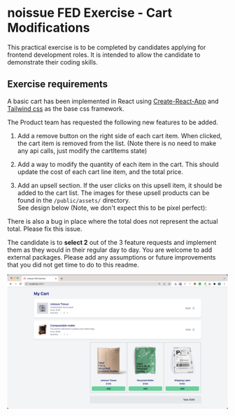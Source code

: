 # noissue FED Exercise - Cart Modifications

This practical exercise is to be completed by candidates applying for frontend development roles. It is intended to allow the candidate to demonstrate their coding skills.

## Exercise requirements

A basic cart has been implemented in React using [Create-React-App](https://reactjs.org/docs/create-a-new-react-app.html#create-react-app) and [Tailwind css](https://tailwindcss.com/docs/installation) as the base css framework.

The Product team has requested the following new features to be added.

1. Add a remove button on the right side of each cart item. When clicked, the cart item is removed from the list. (Note there is no need to make any api calls, just modify the cartItems state)

2. Add a way to modify the quantity of each item in the cart. This should update the cost of each cart line item, and the total price.

3. Add an upsell section. If the user clicks on this upsell item, it should be added to the cart list. The images for these upsell products can be found in the `/public/assets/` directory.  
   See design below (Note, we don't expect this to be pixel perfect):

There is also a bug in place where the total does not represent the actual total. Please fix this issue.

The candidate is to **select 2** out of the 3 feature requests and implement them as they would in their regular day to day.
You are welcome to add external packages.
Please add any assumptions or future improvements that you did not get time to do to this readme.

![Designs](./public/assets/designs.png)
